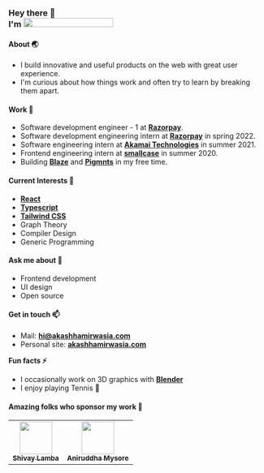 <h3>
  Hey there 👋<br>
  I'm
  <a href="#">
    <img src="https://akashhamirwasia.com/akash-animated.svg" width="177" height="18">
  </a>
</h3>

<!--
- 🔭 I’m currently working on ...
- 🌱 I’m currently learning ...
- 👯 I’m looking to collaborate on ...
- 🤔 I’m looking for help with ...
- 💬 Ask me about ...
- 📫 How to reach me: ...
- 😄 Pronouns: ...
- ⚡ Fun fact: ...
-->

#### About 🌏
- I build innovative and useful products on the web with great user experience.
- I'm curious about how things work and often try to learn by breaking them apart.

#### Work 🔭
- Software development engineer - 1 at **[Razorpay](https://razorpay.com)**.
- Software development engineering intern at **[Razorpay](https://razorpay.com)** in spring 2022.
- Software engineering intern at **[Akamai Technologies](https://akamai.com)** in summer 2021.
- Frontend engineering intern at **[smallcase](https://smallcase.com)** in summer 2020.
- Building **[Blaze](https://blaze.now.sh)** and **[Pigmnts](https://pigmnts.web.app)** in my free time.

#### Current Interests 🌱
- **[React](https://reactjs.org)**
- **[Typescript](https://www.typescriptlang.org/)**
- **[Tailwind CSS](https://tailwindcss.com)**
- Graph Theory
- Compiler Design
- Generic Programming

#### Ask me about 💬
- Frontend development
- UI design
- Open source

#### Get in touch 📫
- Mail: **hi@akashhamirwasia.com**
- Personal site: **[akashhamirwasia.com](https://akashhamirwasia.com)**

**Fun facts ⚡**
- I occasionally work on 3D graphics with **[Blender](https://blender.org)**
- I enjoy playing Tennis 🎾

#### Amazing folks who sponsor my work 💚
<table width="320px">
    <tbody>
        <tr valign="top">
          <td align="center">
            <a href="https://github.com/shivaylamba">
              <img src="https://github.com/shivaylamba.png" width="64" />
              <br>
              <strong><sub>Shivay Lamba</sub></strong>
            </a>
          </td>
          <td align="center">
            <a href="https://github.com/animysore">
              <img src="https://github.com/animysore.png" width="64" />
              <br>
              <strong><sub>Aniruddha Mysore</sub></strong>
            </a>
          </td>
        </tr>
    </tbody>
</table>
